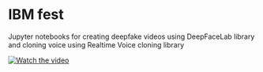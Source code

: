 # IBM fest 
Jupyter notebooks for creating deepfake videos using DeepFaceLab library and cloning voice using Realtime Voice cloning library

[![Watch the video](https://i.imgur.com/JmtQ194.png)](https://youtu.be/0mGFcu32xV0)
